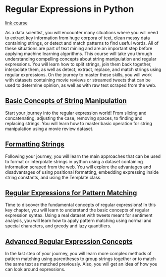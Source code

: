 # Regular Expressions in Python

[link course](https://app.datacamp.com/learn/courses/regular-expressions-in-python)

As a data scientist, you will encounter many situations where you will need to extract key information from huge corpora of text, clean messy data containing strings, or detect and match patterns to find useful words. All of these situations are part of text mining and are an important step before applying machine learning algorithms. This course will take you through understanding compelling concepts about string manipulation and regular expressions. You will learn how to split strings, join them back together, interpolate them, as well as detect, extract, replace, and match strings using regular expressions. On the journey to master these skills, you will work with datasets containing movie reviews or streamed tweets that can be used to determine opinion, as well as with raw text scraped from the web. 


## [Basic Concepts of String Manipulation](./01_basic_concepts_of_string_manipulation/)

Start your journey into the regular expression world! From slicing and concatenating, adjusting the case, removing spaces, to finding and replacing strings. You will learn how to master basic operation for string manipulation using a movie review dataset. 

## [Formatting Strings](./02_formatting_strings/)

Following your journey, you will learn the main approaches that can be used to format or interpolate strings in python using a dataset containing information scraped from the web. You will explore the advantages and disadvantages of using positional formatting, embedding expressing inside string constants, and using the Template class. 

## [Regular Expressions for Pattern Matching](./03_regular_expressions_for_pattern_matching/)

Time to discover the fundamental concepts of regular expressions! In this key chapter, you will learn to understand the basic concepts of regular expression syntax. Using a real dataset with tweets meant for sentiment analysis, you will learn how to apply pattern matching using normal and special characters, and greedy and lazy quantifiers. 

## [Advanced Regular Expression Concepts](./04_advanced_regular_expression_concepts/)

In the last step of your journey, you will learn more complex methods of pattern matching using parentheses to group strings together or to match the same text as matched previously. Also, you will get an idea of how you can look around expressions. 